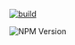 [![build](https://github.com/lewissteele/dbat/actions/workflows/build.yml/badge.svg)](https://github.com/lewissteele/dbat/actions/workflows/build.yml)

![NPM Version](https://img.shields.io/npm/v/dbat)
